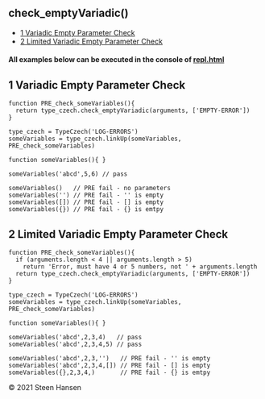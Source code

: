 
## check_emptyVariadic()

  -  [1 Variadic Empty Parameter Check](#variadic-empty-parameter-check)  
  -  [2 Limited Variadic Empty Parameter Check](#limited-variadic-empty-parameter-check)  

#### All examples below can be executed in the console of [repl.html](../../test-collection/repl.html)

## 1 Variadic Empty Parameter Check<a name="variadic-empty-parameter-check"></a>
  
```
function PRE_check_someVariables(){
  return type_czech.check_emptyVariadic(arguments, ['EMPTY-ERROR'])
}

type_czech = TypeCzech('LOG-ERRORS')
someVariables = type_czech.linkUp(someVariables, PRE_check_someVariables) 

function someVariables(){ }

someVariables('abcd',5,6) // pass

someVariables()   // PRE fail - no parameters
someVariables('') // PRE fail - '' is empty
someVariables([]) // PRE fail - [] is empty
someVariables({}) // PRE fail - {} is emtpy
```

## 2 Limited Variadic Empty Parameter  Check<a name="limited-variadic-empty-parameter-check"></a>
  
```
function PRE_check_someVariables(){
  if (arguments.length < 4 || arguments.length > 5) 
    return 'Error, must have 4 or 5 numbers, not ' + arguments.length
  return type_czech.check_emptyVariadic(arguments, ['EMPTY-ERROR'])
}

type_czech = TypeCzech('LOG-ERRORS')
someVariables = type_czech.linkUp(someVariables, PRE_check_someVariables) 

function someVariables(){ }

someVariables('abcd',2,3,4)   // pass
someVariables('abcd',2,3,4,5) // pass

someVariables('abcd',2,3,'')   // PRE fail - '' is empty   
someVariables('abcd',2,3,4,[]) // PRE fail - [] is empty   
someVariables({},2,3,4,)       // PRE fail - {} is emtpy

```







 &copy; 2021 Steen Hansen



